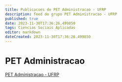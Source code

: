 ```yaml
---
title: Publicacoes de PET Administracao - UFRP
description: feed do grupo PET Administracao - UFRP
published: true
date: 2023-11-30T17:36:26.499850
tags: Ciencias Sociais Aplicadas
editor: markdown
dateCreated: 2023-11-30T17:36:26.499850
---
```


# PET Administracao
[PET Administracao - UFRP](/grupo/133PETAdministracaoUFRP.md)